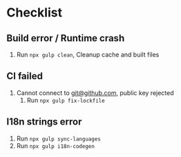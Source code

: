 # Checklist

## Build error / Runtime crash

1. Run `npx gulp clean`, Cleanup cache and built files

## CI failed

1. Cannot connect to git@github.com, public key rejected
   1. Run `npx gulp fix-lockfile`

## I18n strings error

1. Run `npx gulp sync-languages`
1. Run `npx gulp i18n-codegen`
